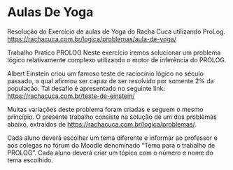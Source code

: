 # Aulas De Yoga 

Resolução do Exercício de aulas de Yoga do Racha Cuca utilizando ProLog.
https://rachacuca.com.br/logica/problemas/aula-de-yoga/

Trabalho Pratico PROLOG
Neste exercício iremos solucionar um problema lógico relativamente complexo utilizando o motor de inferência do PROLOG.

Albert Einstein criou um famoso teste de raciocínio lógico no século passado, o qual afirmou ser capaz de ser resolvido por somente 2% da população. Tal desafio é apresentado no seguinte link: https://rachacuca.com.br/teste-de-einstein/

Muitas variações deste problema foram criadas e seguem o mesmo princípio. O presente trabalho consiste na solução de um dos problemas abaixo, extraídos de https://rachacuca.com.br/logica/problemas/.

Cada aluno deverá escolher um tema diferente e informar ao professor e aos colegas no fórum do Moodle denominado “Tema para o trabalho de PROLOG”. Cada aluno deverá criar um tópico com o número e nome do tema escolhido.
